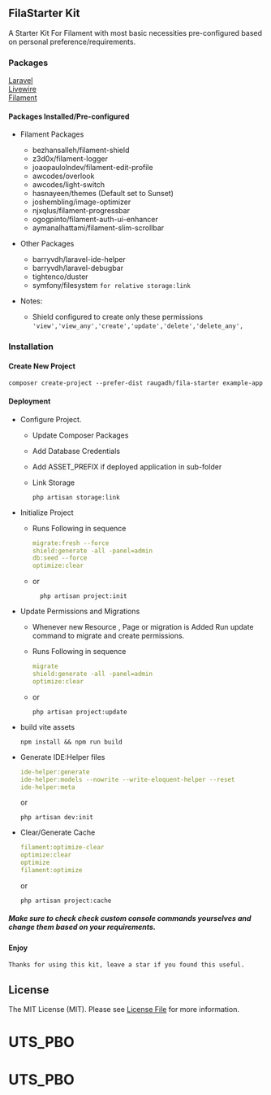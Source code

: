 ## FilaStarter Kit

A Starter Kit For Filament with most basic necessities
pre-configured based on personal preference/requirements.

### Packages

[Laravel](https://github.com/laravel/laravel)  
[Livewire](https://github.com/livewire/livewire)  
[Filament](https://github.com/filamentphp/filament)

#### Packages Installed/Pre-configured

-   Filament Packages

    -   bezhansalleh/filament-shield
    -   z3d0x/filament-logger
    -   joaopaulolndev/filament-edit-profile
    -   awcodes/overlook
    -   awcodes/light-switch
    -   hasnayeen/themes (Default set to Sunset)
    -   joshembling/image-optimizer
    -   njxqlus/filament-progressbar
    -   ogogpinto/filament-auth-ui-enhancer
    -   aymanalhattami/filament-slim-scrollbar

-   Other Packages

    -   barryvdh/laravel-ide-helper
    -   barryvdh/laravel-debugbar
    -   tightenco/duster
    -   symfony/filesystem `for relative storage:link`

-   Notes:

    -   Shield configured to create only these permissions
        `'view','view_any','create','update','delete','delete_any',`

### Installation

#### Create New Project

```fish
composer create-project --prefer-dist raugadh/fila-starter example-app
```

#### Deployment

-   Configure Project.

    -   Update Composer Packages
    -   Add Database Credentials
    -   Add ASSET_PREFIX if deployed application in sub-folder
    -   Link Storage

        ```fish
        php artisan storage:link
        ```

-   Initialize Project

    -   Runs Following in sequence

        ```yaml
        migrate:fresh --force
        shield:generate -all -panel=admin
        db:seed --force
        optimize:clear
        ```

    -   or

        ```fish
          php artisan project:init
        ```

-   Update Permissions and Migrations

    -   Whenever new Resource , Page or migration is Added Run update command to migrate and create permissions.

    -   Runs Following in sequence

        ```yaml
        migrate
        shield:generate -all -panel=admin
        optimize:clear
        ```

    -   or

        ```fish
        php artisan project:update
        ```

-   build vite assets

    ```fish
    npm install && npm run build
    ```

-   Generate IDE:Helper files

    ```yaml
    ide-helper:generate
    ide-helper:models --nowrite --write-eloquent-helper --reset
    ide-helper:meta
    ```

    or

    ```fish
    php artisan dev:init
    ```

-   Clear/Generate Cache

    ```yaml
    filament:optimize-clear
    optimize:clear
    optimize
    filament:optimize
    ```

    or

    ```fish
    php artisan project:cache
    ```

##### Make sure to check check custom console commands yourselves and change them based on your requirements.

#### Enjoy

    Thanks for using this kit, leave a star if you found this useful.

## License

The MIT License (MIT). Please see [License File](LICENSE.md) for more information.
# UTS_PBO
# UTS_PBO
